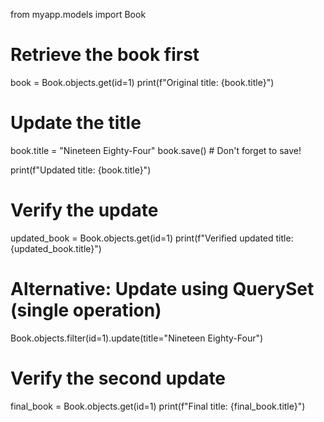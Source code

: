 from myapp.models import Book

# Retrieve the book first
book = Book.objects.get(id=1)
print(f"Original title: {book.title}")

# Update the title
book.title = "Nineteen Eighty-Four"
book.save()  # Don't forget to save!

print(f"Updated title: {book.title}")

# Verify the update
updated_book = Book.objects.get(id=1)
print(f"Verified updated title: {updated_book.title}")

# Alternative: Update using QuerySet (single operation)
Book.objects.filter(id=1).update(title="Nineteen Eighty-Four")

# Verify the second update
final_book = Book.objects.get(id=1)
print(f"Final title: {final_book.title}")